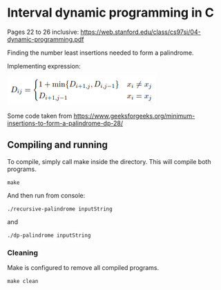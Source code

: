 # Interval dynamic programming in C
Pages 22 to 26 inclusive: https://web.stanford.edu/class/cs97si/04-dynamic-programming.pdf

Finding the number least insertions needed to form a palindrome.

Implementing expression:

![Image description](dyn.png)

Some code taken from https://www.geeksforgeeks.org/minimum-insertions-to-form-a-palindrome-dp-28/

## Compiling and running
To compile, simply call make inside the directory. This will compile both programs.
```
make
```

And then run from console:
```
./recursive-palindrome inputString
```
and
```
./dp-palindrome inputString
```
### Cleaning
Make is configured to remove all compiled programs.
```
make clean
```
